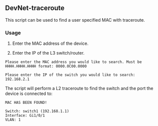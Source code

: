 ## DevNet-traceroute
This script can be used to find a user specified MAC with traceroute.

### Usage

1. Enter the MAC address of the device.

2. Enter the IP of the L3 switch/router.

```
Please enter the MAC address you would like to search. Must be HHHH.HHHH.HHHH format: 0000.0C00.0000 

Please enter the IP of the switch you would like to search: 192.168.2.1
```
The script will perform a L2 traceroute to find the switch and the port the device is connected to:
```
MAC HAS BEEN FOUND!

Switch: switch1 (192.168.1.1)
Interface: Gi1/0/1
VLAN: 1
```
